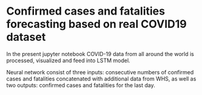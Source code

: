 # Confirmed cases and fatalities forecasting based on real COVID19 dataset

In the present jupyter notebook COVID-19 data from all around the world is processed, visualized and feed into LSTM model.

Neural network consist of three inputs: consecutive numbers of confirmed cases and fatalities concatenated with additional data from WHS,
as well as two outputs: confirmed cases and fatalities for the last day.
